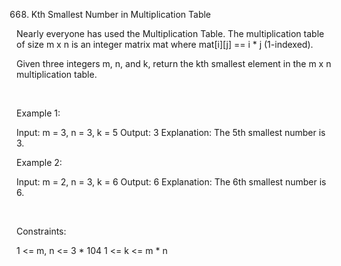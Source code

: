 668. Kth Smallest Number in Multiplication Table

Nearly everyone has used the Multiplication Table. The multiplication table of size m x n is an integer matrix mat where mat[i][j] == i * j (1-indexed).

Given three integers m, n, and k, return the kth smallest element in the m x n multiplication table.

 

Example 1:

Input: m = 3, n = 3, k = 5
Output: 3
Explanation: The 5th smallest number is 3.


Example 2:

Input: m = 2, n = 3, k = 6
Output: 6
Explanation: The 6th smallest number is 6.


 

Constraints:

1 <= m, n <= 3 * 104
1 <= k <= m * n